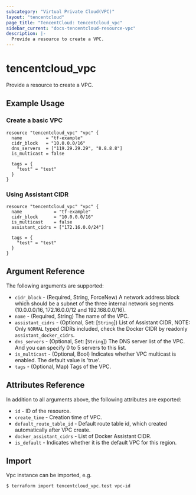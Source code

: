 ```yaml
---
subcategory: "Virtual Private Cloud(VPC)"
layout: "tencentcloud"
page_title: "TencentCloud: tencentcloud_vpc"
sidebar_current: "docs-tencentcloud-resource-vpc"
description: |-
  Provide a resource to create a VPC.
---
```


# tencentcloud_vpc

Provide a resource to create a VPC.

## Example Usage

### Create a basic VPC

```hcl
resource "tencentcloud_vpc" "vpc" {
  name         = "tf-example"
  cidr_block   = "10.0.0.0/16"
  dns_servers  = ["119.29.29.29", "8.8.8.8"]
  is_multicast = false

  tags = {
    "test" = "test"
  }
}
```

### Using Assistant CIDR

```hcl
resource "tencentcloud_vpc" "vpc" {
  name            = "tf-example"
  cidr_block      = "10.0.0.0/16"
  is_multicast    = false
  assistant_cidrs = ["172.16.0.0/24"]

  tags = {
    "test" = "test"
  }
}
```

## Argument Reference

The following arguments are supported:

* `cidr_block` - (Required, String, ForceNew) A network address block which should be a subnet of the three internal network segments (10.0.0.0/16, 172.16.0.0/12 and 192.168.0.0/16).
* `name` - (Required, String) The name of the VPC.
* `assistant_cidrs` - (Optional, Set: [`String`]) List of Assistant CIDR, NOTE: Only `NORMAL` typed CIDRs included, check the Docker CIDR by readonly `assistant_docker_cidrs`.
* `dns_servers` - (Optional, Set: [`String`]) The DNS server list of the VPC. And you can specify 0 to 5 servers to this list.
* `is_multicast` - (Optional, Bool) Indicates whether VPC multicast is enabled. The default value is 'true'.
* `tags` - (Optional, Map) Tags of the VPC.

## Attributes Reference

In addition to all arguments above, the following attributes are exported:

* `id` - ID of the resource.
* `create_time` - Creation time of VPC.
* `default_route_table_id` - Default route table id, which created automatically after VPC create.
* `docker_assistant_cidrs` - List of Docker Assistant CIDR.
* `is_default` - Indicates whether it is the default VPC for this region.


## Import

Vpc instance can be imported, e.g.

```
$ terraform import tencentcloud_vpc.test vpc-id
```

